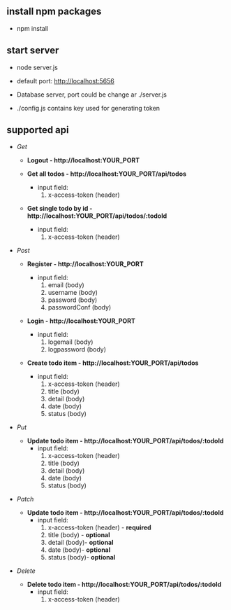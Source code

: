 
## install npm packages
- npm install


## start server
 - node server.js

 - default port: [http://localhost:5656](http://localhost:5656)

 - Database server, port could be change ar ./server.js
 
 - ./config.js contains key used for generating token 
## supported api

 - *Get*
    - **Logout - http://localhost:YOUR_PORT** 
                
    - **Get all todos - http://localhost:YOUR_PORT/api/todos**
        - input field:
            1. x-access-token (header) 
           
    - **Get single todo by id - http://localhost:YOUR_PORT/api/todos/:todoId**
         - input field:
            1. x-access-token (header)
            
 - *Post*
    - **Register - http://localhost:YOUR_PORT**
        - input field:
            1. email (body)
            2. username (body)
            3. password (body)
            4. passwordConf (body)
    
    - **Login - http://localhost:YOUR_PORT**
         - input field:
            1. logemail (body)
            2. logpassword (body)     
            
    - **Create todo item - http://localhost:YOUR_PORT/api/todos**
         - input field:
            1. x-access-token (header)
            2. title (body)     
            3. detail (body)
            4. date (body)
            5. status (body)
            
 - *Put*
     - **Update todo item - http://localhost:YOUR_PORT/api/todos/:todoId**
          - input field:
             1. x-access-token (header)
             2. title (body)     
             3. detail (body)
             4. date (body)
             5. status (body)
 
 - *Patch*
      - **Update todo item - http://localhost:YOUR_PORT/api/todos/:todoId**
           - input field:
              1. x-access-token (header) - **required**
              2. title (body)     - **optional**
              3. detail (body)- **optional**
              4. date (body)- **optional**
              5. status (body)- **optional**
 - *Delete*
      - **Delete todo item - http://localhost:YOUR_PORT/api/todos/:todoId**
           - input field:
              1. x-access-token (header)
 
